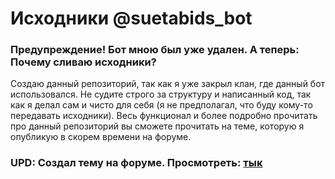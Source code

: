 # Исходники @suetabids_bot

### Предупреждение! Бот мною был уже удален. А теперь: Почему сливаю исходники?

Создаю данный репозиторий, так как я уже закрыл клан, где данный бот использовался. Не судите строго за структуру и написанный код, так как я делал сам и чисто для себя (я не предполагал, что буду кому-то передавать исходники). Весь функционал и более подробно прочитать про данный репозиторий вы сможете прочитать на теме, которую я опубликую в скорем времени на форуме.

### UPD: Создал тему на форуме. Просмотреть: [тык](https://lolz.live/threads/8539318/)
